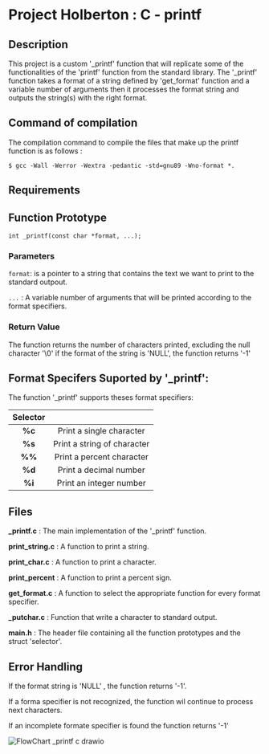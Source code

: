 # Project Holberton : C - printf

## Description

This project is a custom '_printf' function that will replicate some of the functionalities of the 'printf'
function from the standard library.
The '_printf' function takes a format of a string defined by 'get_format' function and a variable number of arguments
then it processes the format string and outputs the string(s) with the right format.

## Command of compilation

The compilation command to compile the files that make up the printf function is as follows :

`$ gcc -Wall -Werror -Wextra -pedantic -std=gnu89 -Wno-format *.`

## Requirements



## Function Prototype

`int _printf(const char *format, ...);`

### Parameters

`format`: is a pointer to a string that contains the text we want to print to the standard outpout.

`...` : A variable number of arguments that will be printed according to the format specifiers.

### Return Value

The function returns the number of characters printed, excluding the null character '\0'
if the format of the string is 'NULL', the function returns '-1'

## Format Specifers Suported by '_printf':

The function '_printf' supports theses format specifiers:

| Selector  |                               |
|:---------:|:-----------------------------:|
|  **%c**   |   Print a single character    |
|  **%s**   | Print a string of character   |
|  **%%**   |  Print a percent character    |
|  **%d**   |    Print a decimal number     |
|  **%i**   |   Print an integer number     |

## Files

**_printf.c** : The main implementation of the '_printf' function.

**print_string.c** : A function to print a string.

**print_char.c** : A function to print a character.

**print_percent** : A function to print a percent sign.

**get_format.c** : A function to select the appropriate function for every format specifier.

**_putchar.c** : Function that write a character to standard output.

**main.h** : The header file containing all the function prototypes and the struct 'selector'. 

## Error Handling

If the format string is 'NULL' , the function returns '-1'.

If a forma specifier is not recognized, the function wil continue to process next characters.

If an incomplete formate specifier is found the function returns '-1'

![FlowChart _printf c drawio](https://github.com/user-attachments/assets/155a90fe-9e0b-4d04-94ac-d407f000055f)

